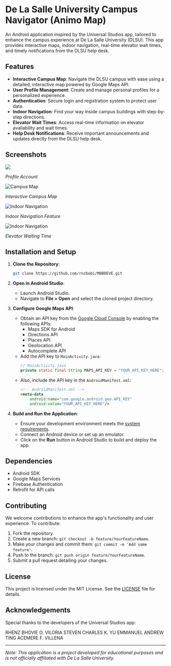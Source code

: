 # De La Salle University Campus Navigator (Animo Map)

An Android application inspired by the Universal Studios app, tailored to enhance the campus experience at De La Salle University (DLSU). This app provides interactive maps, indoor navigation, real-time elevator wait times, and timely notifications from the DLSU help desk.

## Features

- **Interactive Campus Map**: Navigate the DLSU campus with ease using a detailed, interactive map powered by Google Maps API.
- **User Profile Management**: Create and manage personal profiles for a personalized experience.
- **Authentication**: Secure login and registration system to protect user data.
- **Indoor Navigation**: Find your way inside campus buildings with step-by-step directions.
- **Elevator Wait Times**: Access real-time information on elevator availability and wait times.
- **Help Desk Notifications**: Receive important announcements and updates directly from the DLSU help desk.

## Screenshots

![](Screenshots/Profile_Pic.png)

*Profile Account*

![Campus Map](Screenshots/Animo_Map.png)

*Interactive Campus Map*

![Indoor Navigation](Screenshots/Indoor_Navigation.png)

*Indoor Navigation Feature*

![Indoor Navigation](Screenshots/Waiting_Time.png)

*Elevator Waiting Time*

## Installation and Setup

1. **Clone the Repository**:
   ```bash
   git clone https://github.com/rnzbobi/MOBDEVE.git
   ```

2. **Open in Android Studio**:
   - Launch Android Studio.
   - Navigate to **File > Open** and select the cloned project directory.

3. **Configure Google Maps API**:
   - Obtain an API key from the [Google Cloud Console](https://console.cloud.google.com/) by enabling the following APIs:
     - Maps SDK for Android
     - Directions API
     - Places API
     - Geolocation API
     - Autocomplete API
   - Add the API key to `MainActivity.java`:
     ```java
     // MainActivity.java
     private static final String MAPS_API_KEY = "YOUR_API_KEY_HERE";
     ```
   - Also, include the API key in the `AndroidManifest.xml`:
     ```xml
     <!-- AndroidManifest.xml -->
     <meta-data
         android:name="com.google.android.geo.API_KEY"
         android:value="YOUR_API_KEY_HERE"/>
     ```

4. **Build and Run the Application**:
   - Ensure your development environment meets the [system requirements](https://developer.android.com/studio#system-requirements).
   - Connect an Android device or set up an emulator.
   - Click on the **Run** button in Android Studio to build and deploy the app.

## Dependencies

- Android SDK
- Google Maps Services
- Firebase Authentication
- Retrofit for API calls

## Contributing

We welcome contributions to enhance the app's functionality and user experience. To contribute:

1. Fork the repository.
2. Create a new branch: `git checkout -b feature/YourFeatureName`.
3. Make your changes and commit them: `git commit -m 'Add some feature'`.
4. Push to the branch: `git push origin feature/YourFeatureName`.
5. Submit a pull request detailing your changes.

## License

This project is licensed under the MIT License. See the [LICENSE](LICENSE) file for details.

## Acknowledgements

Special thanks to the developers of the Universal Studios app:

RHENZ BHOVIE O. VILORIA
STEVEN CHARLES K. YU
EMMANUEL ANDREW TING
ACEMERE F. VILLENA


---

*Note: This application is a project developed for educational purposes and is not officially affiliated with De La Salle University.* 

